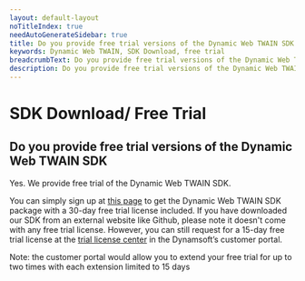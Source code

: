 ```yaml
---
layout: default-layout
noTitleIndex: true
needAutoGenerateSidebar: true
title: Do you provide free trial versions of the Dynamic Web TWAIN SDK
keywords: Dynamic Web TWAIN, SDK Download, free trial
breadcrumbText: Do you provide free trial versions of the Dynamic Web TWAIN SDK
description: Do you provide free trial versions of the Dynamic Web TWAIN SDK
---
```


# SDK Download/ Free Trial

## Do you provide free trial versions of the Dynamic Web TWAIN SDK

Yes. We provide free trial of the Dynamic Web TWAIN SDK.

You can simply sign up at <a href="https://www.dynamsoft.com/web-twain/downloads/" target="_blank">this page</a> to get the Dynamic Web TWAIN SDK package with a 30-day free trial license included.
If you have downloaded our SDK from an external website like Github, please note it doesn't come with any free trial license. However, you can still request for a 15-day free trial license at the <a href="https://www.dynamsoft.com/customer/license/trialLicense" target="_blank">trial license center</a> in the Dynamsoft’s customer portal.

Note: the customer portal would allow you to extend your free trial for up to two times with each extension limited to 15 days
